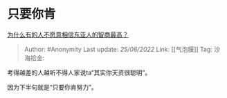 # 只要你肯
[为什么有的人不愿意相信东亚人的智商最高？](https://www.zhihu.com/question/22798280/answer/2535469042)

> Author: #Anonymity
> Last update: *25/06/2022*
> Link: [[气泡膜]]
> Tag:
> 沙海拾金:

考得越差的人越听不得人家说ta“其实你天资很聪明”。

因为下半句就是“只要你肯努力”。
